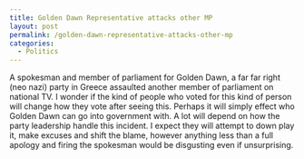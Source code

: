 ```yaml
---
title: Golden Dawn Representative attacks other MP
layout: post
permalink: /golden-dawn-representative-attacks-other-mp
categories:
  - Politics
---
```


A spokesman and member of parliament for Golden Dawn, a far far right (neo nazi) party in Greece assaulted another member of parliament on national TV. I wonder if the kind of people who voted for this kind of person will change how they vote after seeing this. Perhaps it will simply effect who Golden Dawn can go into government with. A lot will depend on how the party leadership handle this incident. I expect they will attempt to down play it, make excuses and shift the blame, however anything less than a full apology and firing the spokesman would be disgusting even if unsurprising.